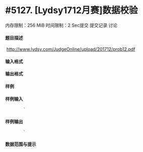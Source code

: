 
# #5127. [Lydsy1712月赛]数据校验
内存限制：256 MiB 时间限制：2 Sec提交 提交记录 讨论
#### 题目描述
 http://www.lydsy.com/JudgeOnline/upload/201712/prob12.pdf
#### 输入格式

#### 输出格式

#### 样例

#### 样例输入

			`
#### 样例输出

			`
#### 数据范围与提示

